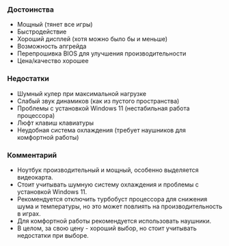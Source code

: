 ### **Достоинства**

*   Мощный (тянет все игры)
*   Быстродействие
*   Хороший дисплей (хотя можно было бы и меньше)
*   Возможность апгрейда
*   Перепрошивка BIOS для улучшения производительности
*   Цена/качество хорошее

### **Недостатки**

*   Шумный кулер при максимальной нагрузке
*   Слабый звук динамиков (как из пустого пространства)
*   Проблемы с установкой Windows 11 (нестабильная работа процессора)
*   Люфт клавиш клавиатуры
*   Неудобная система охлаждения (требует наушников для комфортной работы)

### **Комментарий**

*   Ноутбук производительный и мощный, особенно выделяется видеокарта.
*   Стоит учитывать шумную систему охлаждения и проблемы с установкой Windows 11.
*   Рекомендуется отключить турбобуст процессора для снижения шума и температуры, но это может повлиять на производительность в играх.
*   Для комфортной работы рекомендуется использовать наушники.
*   В целом, за свою цену - хороший выбор, но стоит учитывать недостатки при выборе.